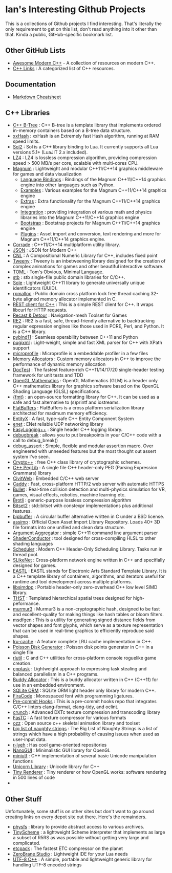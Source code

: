 # Ian's Interesting Github Projects

This is a collections of Github projects I find interesting.  That's literally the only requirement to get on this list, don't read anything into it other than that. Kinda a public, GitHub-specific bookmark list.

[//]: # (This may be the most platform independent comment)

## Other GitHub Lists

* [Awesome Modern C++](https://github.com/rigtorp/awesome-modern-cpp/blob/master/README.md) - A collection of resources on modern C++.
* [C++ Links](https://github.com/MattPD/cpplinks) : A categorized list of C++ resources.

## Documentation

* [Markdown Cheatsheet](https://github.com/adam-p/markdown-here/wiki/Markdown-Cheatsheet)

## C++ Libraries

* [C++ B-Tree](https://github.com/diegocaro/cpp-btree) : C++ B-tree is a template library that implements ordered in-memory containers based on a B-tree data structure.
* [xxHash](https://github.com/Cyan4973/xxHash) : xxHash is an Extremely fast Hash algorithm, running at RAM speed limits.
* [Sol2](https://github.com/ThePhD/sol2) : Sol is a C++ library binding to Lua. It currently supports all Lua versions 5.1+ (LuaJIT 2.x included).
* [LZ4](https://github.com/lz4/lz4) : LZ4 is lossless compression algorithm, providing compression speed > 500 MB/s per core, scalable with multi-cores CPU.
* [Magnum](https://github.com/mosra/magnum) : Lightweight and modular C++11/C++14 graphics middleware for games and data visualization
  * [Language Bindings](https://github.com/mosra/magnum-bindings) : Bindings of the Magnum C++11/C++14 graphics engine into other languages such as Python.
  * [Examples](https://github.com/mosra/magnum-examples) : Various examples for the Magnum C++11/C++14 graphics engine
  * [Extras](https://github.com/mosra/magnum-extras) : Extra functionality for the Magnum C++11/C++14 graphics engine
  * [Integration](https://github.com/mosra/magnum-integration) : providing integration of various math and physics libraries into the Magnum C++11/C++14 graphics engine
  * [Bootstrap](https://github.com/mosra/magnum-bootstrap) : Bootstrap projects for Magnum C++11/C++14 graphics engine
  * [Plugins](https://github.com/mosra/magnum-plugins) : Asset import and conversion, text rendering and more for Magnum C++11/C++14 graphics engine.
* [Corrade](https://github.com/mosra/corrade) : C++11/C++14 multiplatform utility library.
* [JSON](https://github.com/nlohmann/json) : JSON for Modern C++
* [CNL](https://github.com/johnmcfarlane/cnl) : A Compositional Numeric Library for C++, includes fixed point
* [Tweeny](https://github.com/mobius3/tweeny) : Tweeny is an inbetweening library designed for the creation of complex animations for games and other beautiful interactive software.
* [TOML](https://github.com/toml-lang/toml) : Tom's Obvious, Minimal Language.
* [stb](https://github.com/nothings/stb) : stb single-file public domain libraries for C/C++.
* [Sole](https://github.com/r-lyeh-archived/sole) : Lightweight C++11 library to generate universally unique identificators (UUID).
* [rpmalloc](https://github.com/rampantpixels/rpmalloc) : Public domain cross platform lock free thread caching 32-byte aligned memory allocator implemented in C. 
* [REST client for C++](https://github.com/mrtazz/restclient-cpp) : This is a simple REST client for C++. It wraps libcurl for HTTP requests.
* [Recast & Detour](https://github.com/recastnavigation/recastnavigation) : Navigation-mesh Toolset for Games
* [RE2](https://github.com/google/re2) : RE2 is a fast, safe, thread-friendly alternative to backtracking regular expression engines like those used in PCRE, Perl, and Python. It is a C++ library.
* [pybind11](https://github.com/pybind/pybind11) : Seamless operability between C++11 and Python
* [pugixml](https://github.com/zeux/pugixml) : Light-weight, simple and fast XML parser for C++ with XPath support
* [microprofile](https://github.com/jonasmr/microprofile) : Microprofile is a embeddable profiler in a few files
* [Memory Allocators](https://github.com/mtrebi/memory-allocators) : Custom memory allocators in C++ to improve the performance of dynamic memory allocation
* [DocTest](https://github.com/onqtam/doctest) : The fastest feature-rich C++11/14/17/20 single-header testing framework for unit tests and TDD
* [OpenGL Mathematics](https://github.com/g-truc/glm) : OpenGL Mathematics (GLM) is a header only C++ mathematics library for graphics software based on the OpenGL Shading Language (GLSL) specifications.
* [{fmt}](https://github.com/fmtlib/fmt) : an open-source formatting library for C++. It can be used as a safe and fast alternative to (s)printf and iostreams.
* [FlatBuffers](https://github.com/google/flatbuffers) : FlatBuffers is a cross platform serialization library architected for maximum memory efficiency.
* [EntityX](https://github.com/alecthomas/entityx) : A fast, type-safe C++ Entity Component System
* [enet](https://github.com/lsalzman/enet) : ENet reliable UDP networking library
* [EasyLogging++](https://github.com/zuhd-org/easyloggingpp) : Single header C++ logging library.
* [debugbreak](https://github.com/scottt/debugbreak) : allows you to put breakpoints in your C/C++ code with a call to debug_break()
* [debug_assert](https://github.com/foonathan/debug_assert) : Simple, flexible and modular assertion macro.  Over engineered with unneeded features but the most thought out assert system I've seen.
* [Crypto++](https://github.com/weidai11/cryptopp) : free C++ class library of cryptographic schemes.
* [C++ PegLib](https://github.com/yhirose/cpp-peglib) : A single file C++ header-only PEG (Parsing Expression Grammars) library
* [CivitWeb](https://github.com/civetweb/civetweb) : Embedded C/C++ web server
* [Caddy](https://github.com/mholt/caddy) : Fast, cross-platform HTTP/2 web server with automatic HTTPS
* [Bullet](https://github.com/bulletphysics/bullet3) : Real-time collision detection and multi-physics simulation for VR, games, visual effects, robotics, machine learning etc.
* [Brotli](https://github.com/google/brotli) : generic-purpose lossless compression algorithm 
* [Bitset2](https://github.com/ClaasBontus/bitset2) : std::bitset with constexpr implementations plus additional features.
* [bipbuffer](https://github.com/willemt/bipbuffer) : A circular buffer alternative written in C under a BSD license.
* [assimp](https://github.com/assimp/assimp) : Official Open Asset Import Library Repository. Loads 40+ 3D file formats into one unified and clean data structure.
* [Argument Aggregator](https://github.com/vietjtnguyen/argagg) :  simple C++11 command line argument parser
* [ShaderConductor](https://github.com/microsoft/ShaderConductor) :  tool designed for cross-compiling HLSL to other shading languages
* [Scheduler](https://github.com/Bosma/Scheduler) : Modern C++ Header-Only Scheduling Library. Tasks run in thread pool.
* [SLikeNet](https://github.com/SLikeSoft/SLikeNet) : Cross-platform network engine written in C++ and specifially designed for games.
* [EASTL](https://github.com/electronicarts/EASTL) : EASTL stands for Electronic Arts Standard Template Library. It is a C++ template library of containers, algorithms, and iterators useful for runtime and tool development across multiple platforms.
* [libsimdpp](https://github.com/p12tic/libsimdpp) : Portable header-only zero-overhead C++ low level SIMD library.
* [THST](https://github.com/tuxalin/THST) : Templated hierarchical spatial trees designed for high-peformance.
* [murmur3](https://github.com/PeterScott/murmur3) : Murmur3 is a non-cryptographic hash, designed to be fast and excellent-quality for making things like hash tables or bloom filters.
* [msdfgen](https://github.com/Chlumsky/msdfgen) : This is a utility for generating signed distance fields from vector shapes and font glyphs, which serve as a texture representation that can be used in real-time graphics to efficiently reproduce said shapes.
* [lru-cache](https://github.com/goldsborough/lru-cache) : A feature complete LRU cache implementation in C++.
* [Poisson Disk Generator](https://github.com/corporateshark/poisson-disk-generator) : Poisson disk points generator in C++ in a single file
* [rlutil](https://github.com/tapio/rlutil) : C and C++ utilities for cross-platform console roguelike game creation.
* [cpptask](https://github.com/Kolkir/cpptask) : Lightweight approach to expressing task stealing and balanced parallelism in a C++ programs.
* [Buddy Allocator](https://github.com/dbrobins/buddy-allocator) : This is a buddy allocator written in C++ (C++11) for use in an embedded environment.
* [SQLite ORM](https://github.com/fnc12/sqlite_orm) : SQLite ORM light header only library for modern C++.
* [FiraCode](https://github.com/tonsky/FiraCode) : Monospaced font with programming ligatures.
* [Pre-commit Hooks](https://github.com/pocc/pre-commit-hooks) : This is a pre-commit hooks repo that integrates C/C++ linters clang-format, clang-tidy, and oclint.
* [crunch](https://github.com/BinomialLLC/crunch) : Advanced DXTc texture compression and transcoding library
* [FasTC](https://github.com/GammaUNC/FasTC) : A fast texture compressor for various formats
* [ozz](https://github.com/guillaumeblanc/ozz-animation/) : Open source c++ skeletal animation library and toolset
* [big list of naughty strings](https://github.com/minimaxir/big-list-of-naughty-strings) : The Big List of Naughty Strings is a list of strings which have a high probability of causing issues when used as user-input data.
* [r-lyeh](https://github.com/r-lyeh) : Has cool game-oriented repositories
* [NanoGUI](https://github.com/wjakob/nanogui) : Minimalistic GUI library for OpenGL
* [miniutf](https://github.com/dropbox/miniutf) : C++ implementation of several basic Unicode manipulation functions
* [Unicorn Library](https://github.com/CaptainCrowbar/unicorn-lib) : Unicode library for C++
* [Tiny Renderer](https://github.com/ssloy/tinyrenderer/wiki) : Tiny renderer or how OpenGL works: software rendering in 500 lines of code
* []()

## Other Stuff

Unfortunately, some stuff is on other sites but don't want to go around creating links on every depot site out there.  Here's the remainders.

* [physfs](https://hg.icculus.org/icculus/physfs) : library to provide abstract access to various archives.
* [TinyScheme](http://tinyscheme.sourceforge.net/home.html) : a lightweight Scheme interpreter that implements as large a subset of R5RS as was possible without getting very large and complicated.
* [etcpack](https://bitbucket.org/wolfpld/etcpak/src/master/) : The fastest ETC compressor on the planet
* [ZeroBrane Studio](https://studio.zerobrane.com/) : Lightweight IDE for your Lua needs
* [UTF-8 C++](https://sourceforge.net/projects/utfcpp/) : A simple, portable and lightweight generic library for handling UTF-8 encoded strings